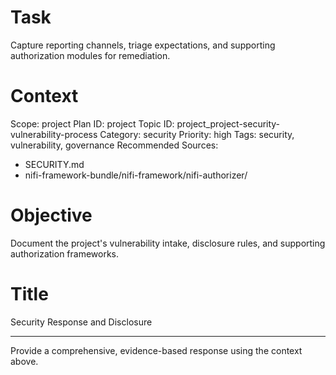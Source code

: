 # Task
Capture reporting channels, triage expectations, and supporting authorization modules for remediation.

# Context
Scope: project
Plan ID: project
Topic ID: project_project-security-vulnerability-process
Category: security
Priority: high
Tags: security, vulnerability, governance
Recommended Sources:
- SECURITY.md
- nifi-framework-bundle/nifi-framework/nifi-authorizer/

# Objective
Document the project's vulnerability intake, disclosure rules, and supporting authorization frameworks.

# Title
Security Response and Disclosure

---
Provide a comprehensive, evidence-based response using the context above.

